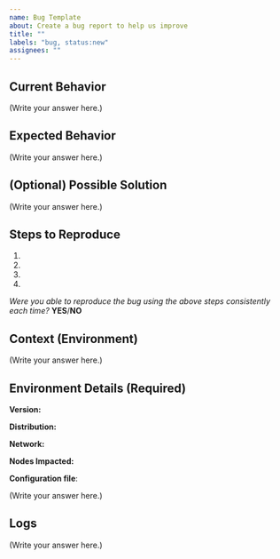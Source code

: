 ```yaml
---
name: Bug Template
about: Create a bug report to help us improve
title: ""
labels: "bug, status:new"
assignees: ""
---
```


<!--- Please DO NOT remove the automatically added 'new issue' label -->
<!--- Provide a general summary of the issue in the Title -->

## Current Behavior

<!--- Tell us what happens instead of the expected behavior -->

(Write your answer here.)

## Expected Behavior

<!--- Tell us what should happen -->

(Write your answer here.)

## (Optional) Possible Solution

<!--- Not obligatory, but suggest a fix/reason for the bug, -->

(Write your answer here.)

## Steps to Reproduce

<!--- Provide a link to a live example, or an unambiguous set of steps to -->
<!--- reproduce this bug. Include code to reproduce, if relevant -->

1.
2.
3.
4.

_Were you able to reproduce the bug using the above steps consistently each time?_ **YES**/**NO**

## Context (Environment)

<!--- How has this issue affected you? What are you trying to accomplish? -->
<!--- Providing context helps us come up with a solution that is most useful in the real world -->
<!--- Provide a general summary of the issue in the Title above -->

(Write your answer here.)

## Environment Details (Required)

<!--- Provide a detailed description of the change or addition you are proposing -->

**Version:** <!-- e.g., v1.2.3 -->

**Distribution:** <!-- Select one: [binary|docker|docker-compose|dappNode] -->

**Network:** <!-- Select one: [dufour|rotsee|anvil] -->

**Nodes Impacted:** <!-- List the affected node IDs or 'all' if system-wide -->

**Configuration file**: <!-- Any remarkable configuration file attribute -->

(Write your answer here.)

## Logs

(Write your answer here.)
